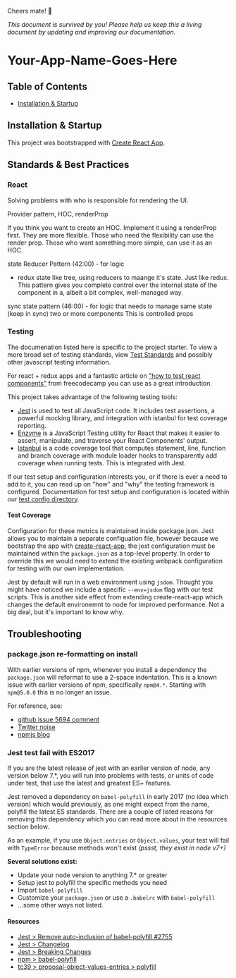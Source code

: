 Cheers mate! 🍻

_This document is survived by you! Please help us keep this a living document by updating and improving our documentation._

# Your-App-Name-Goes-Here

## Table of Contents

- [Installation & Startup](#installation-startup)


## Installation & Startup

This project was bootstrapped with [Create React App](create-react-app).


## Standards & Best Practices

### React

Solving problems with who is responsible for rendering the UI.

Provider pattern, HOC, renderProp

If you think you want to create an HOC. Implement it using a renderProp first. They are more flexible. Those who need the flexibility can use the render prop. Those who want something more simple, can use it as an HOC.

state Reducer Pattern (42:00) - for logic
- redux state like tree, using reducers to maange it's state. Just like redux.
This pattern gives you complete control over the internal state of the component in a, albeit a bit complex, well-managed way.

sync state pattern (46:00) - for logic that needs to manage same state (keep in sync) two or more components
This is controlled props

### Testing

The documenation listed here is specific to the project starter. To view a more broad set of testing standards, view [Test Standards](https://github.com/jagretz/docs/tree/master/javascript/testing) and possibly other javascript testing information.

For react + redux apps and a fantastic article on ["how to test react components"](https://medium.freecodecamp.org/the-right-way-to-test-react-components-548a4736ab22) from freecodecamp you can use as
a great introduction.

This project takes advantage of the following testing tools:

- [Jest](https://facebook.github.io/jest/docs/en/expect.html#content) is used to test all JavaScript code. It includes test assertions, a powerful mocking library, and integration with istanbul for test coverage reporting.
- [Enzyme](http://airbnb.io/enzyme/docs/api/index.html) is a JavaScript Testing utility for React that makes it easier to assert, manipulate, and traverse your React Components' output.
- [Istanbul](https://istanbul.js.org/) is a code coverage tool that computes statement, line, function and branch coverage with module loader hooks to transparently add coverage when running tests. This is integrated with Jest.

If our test setup and configuration interests you, or if there is ever a need to add to it, you can read up on "how" and "why" the testing framework is configured. Documentation for test setup and configuration is located within our [test config directory](./jestSetup/README.md).

#### Test Coverage

Configuration for these metrics is maintained inside package.json. Jest allows you to maintain a separate configuation file, however because we bootstrap the app with [create-react-app](create-react-app), the jest configuration must be maintained within the `package.json` as a top-level property. In order to override this we would need to extend the existing webpack configuration for testing with our own implementation.

Jest by default will run in a web environment using `jsdom`. Thought you might have noticed we include a specific `--env=jsdom` flag with our test scripts. This is another side effect from extending create-react-app which changes the default environemnt to node for improved performance. Not a big deal, but it's important to know why.

## Troubleshooting

### package.json re-formatting on install

With earlier versions of npm, whenever you install a dependency the `package.json` will reformat to use a 2-space indentation.
This is a known issue with earlier versions of npm, specifically `npm@4.*`. Starting with `npm@5.0.0` this is no longer an issue.

For reference, see:
- [github issue 5694 comment](https://github.com/npm/npm/issues/5694#issuecomment-307142476)
- [Twitter noise](https://twitter.com/maybekatz/status/860690502932340737)
- [npmjs blog](http://blog.npmjs.org/post/161081169345/v500)

### Jest test fail with ES2017

If you are the latest release of jest with an earlier version of node, any version below 7.*, you will run into
problems with tests, or units of code under test, that use the latest and greatest ES+ features.

Jest removed a dependency on `babel-polyfill` in early 2017 (no idea which version) which would previously,
as one might expect from the name, polyfill the latest ES standards. There are a couple of listed reasons
for removing this dependency which you can read more about in the resources section below.

As an example, if you use `Object.entries` or `Object.values`, your test will fail with `TypeError` because
methods won't exist _(pssst, they exist in node v7+)_

**Several solutions exist:**

- Update your node version to anything 7.* or greater
- Setup jest to polyfill the specific methods you need
- Import `babel-polyfill`
- Customize your `package.json` or use a `.babelrc` with `babel-polyfill`
- ...some other ways not listed.

#### Resources

- [Jest > Remove auto-inclusion of babel-polyfill #2755](https://github.com/facebook/jest/pull/2755)
- [Jest > Changelog](https://github.com/facebook/jest/blob/cf2b9e80a0b099c2f861660fd9cf589848106fa1/CHANGELOG.md)
- [Jest > Breaking Changes](https://github.com/facebook/jest/blob/e4f7d84568c16f692b08c954183ca524c14eced1/website/blog/2017-05-06-jest-20-delightful-testing-multi-project-runner.md#breaking-changes)
- [npm > babel-polyfill](https://www.npmjs.com/package/babel-polyfill)
- [tc39 > proposal-object-values-entries > polyfill](https://github.com/tc39/proposal-object-values-entries/blob/master/polyfill.js)

<!-- anchors signatures for repeated links -->

[create-react-app]: https://github.com/facebookincubator/create-react-app
[react-app-rewired]: https://github.com/timarney/react-app-rewired
[css-modules]: https://github.com/css-modules/css-modules